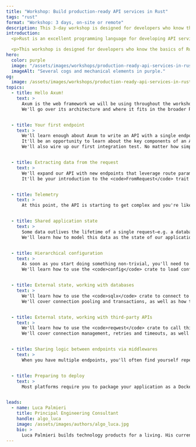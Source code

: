 ```yaml
---
title: "Workshop: Build production-ready API services in Rust"
tags: "rust"
format: "Workshop: 3 days, on-site or remote"
description: This 3-day workshop is designed for developers who know the basics of Rust and want to learn more about backend development using Rust. Having written Rust in a production environment is not a requirement.
introduction:
  <p>Rust is an excellent programming language for developing API services. You can build applications that are fast, reliable, and cost-effective. In fact, using Rust to write services can tremendously reduce your operating costs. However, the main challenge is knowing where to start. This workshop guides you through the process. At the end of the journey, you'll know enough to set up a production-ready HTTP API using the Axum framework.</p>

  <p>This workshop is designed for developers who know the basics of Rust and want to learn more about backend development using Rust. Having written Rust in a production environment is not a requirement.</p>
hero:
  color: purple
  image: "/assets/images/workshops/production-ready-api-services-in-rust/header-background.jpg"
  imageAlt: "Several cogs and mechanical elements in purple."
og:
  image: /assets/images/workshops/production-ready-api-services-in-rust/og-image.jpg
topics:
  - title: Hello Axum!
    text: >
      Axum is the web framework we will be using throughout the workshop.  
      We'll go over its architecture and where it fits in the broader Rust ecosystem.


  - title: Your first endpoint
    text: >
      We'll learn enough about Axum to write an API with a single endpoint that returns a static "Hello World" response.  
      It'll be an opportunity to learn about the key components of an Axum application (the HTTP server, the router, the handler) and how to  connect them together.  
      We'll also wire up our first integration test. No matter how simple the endpoint, we want to make sure it works!


  - title: Extracting data from the request
    text: >
      We'll expand our API with new endpoints that leverage route parameters, query parameters and JSON bodies.  
      It'll be your introduction to the <code>FromRequest</code> trait and how to use it to write extractors, the key mechanism to inject data from the incoming request into your handlers.


  - title: Telemetry
    text: >
      At this point, the API is starting to get complex and you're likely to run into issues: how do you debug them? We'll learn how to use the <code>tracing</code> and the <code>tower-http</code> crates  to instrument our code and capture structured logs. It'll be the first middleware you'll mount in your application.


  - title: Shared application state
    text: >
      Some data outlives the lifetime of a single request—e.g. a database connection pool, or a cache client.  
      We'll learn how to model this data as the state of our application and how to access it from our handlers.


  - title: Hierarchical configuration
    text: >
      As soon as you start doing something non-trivial, you'll need to configure your application with parameters that are specific to the environment it's running in.  
      We'll learn how to use the <code>config</code> crate to load configuration from environment variables and configuration files, using a  layered approach.


  - title: External state, working with databases
    text: >
      We'll learn how to use the <code>sqlx</code> crate to connect to a PostgreSQL database and execute queries.  
      We'll cover connection pooling and transactions, as well as how to test endpoints that interact with the database.


  - title: External state, working with third-party APIs
    text: >
      We'll learn how to use the <code>reqwest</code> crate to call third-party APIs.  
      We'll cover connection management, retries and timeouts, as well as how to test endpoints that interact with third-party services via <code>wiremock</code>.


  - title: Sharing logic between endpoints via middlewares
    text: >
      When you have multiple endpoints, you'll often find yourself repeating the same logic in each of them. We'll learn how to extract this logic into middlewares and mount them in our application.


  - title: Preparing to deploy
    text: >
      Most platforms require you to package your application as a Docker image for deployment. We'll cover how to write a Dockerfile to package our API, with a focus on effective caching (via <code>cargo-chef</code>) and techniques to minimise the size of the final image.


leads:
  - name: Luca Palmieri
    title: Principal Engineering Consultant
    handle: algo_luca
    image: /assets/images/authors/algo_luca.jpg
    bio: >
      Luca Palmieri builds technology products for a living. His current focus is on backend development, software architecture and the Rust programming language. He is the author of "Zero to Production in Rust".
---
```


<!--break-->
